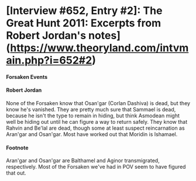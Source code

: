 # [Interview #652, Entry #2]: The Great Hunt 2011: Excerpts from Robert Jordan's notes](https://www.theoryland.com/intvmain.php?i=652#2)

#### Forsaken Events

#### Robert Jordan

None of the Forsaken know that Osan'gar (Corlan Dashiva) is dead, but they know he's vanished. They are pretty much sure that Sammael is dead, because he isn't the type to remain in hiding, but think Asmodean might well be hiding out until he can figure a way to return safely. They know that Rahvin and Be'lal are dead, though some at least suspect reincarnation as Aran'gar and Osan'gar. Most have worked out that Moridin is Ishamael.

#### Footnote

Aran'gar and Osan'gar are Balthamel and Aginor transmigrated, respectively. Most of the Forsaken we've had in POV seem to have figured that out.


